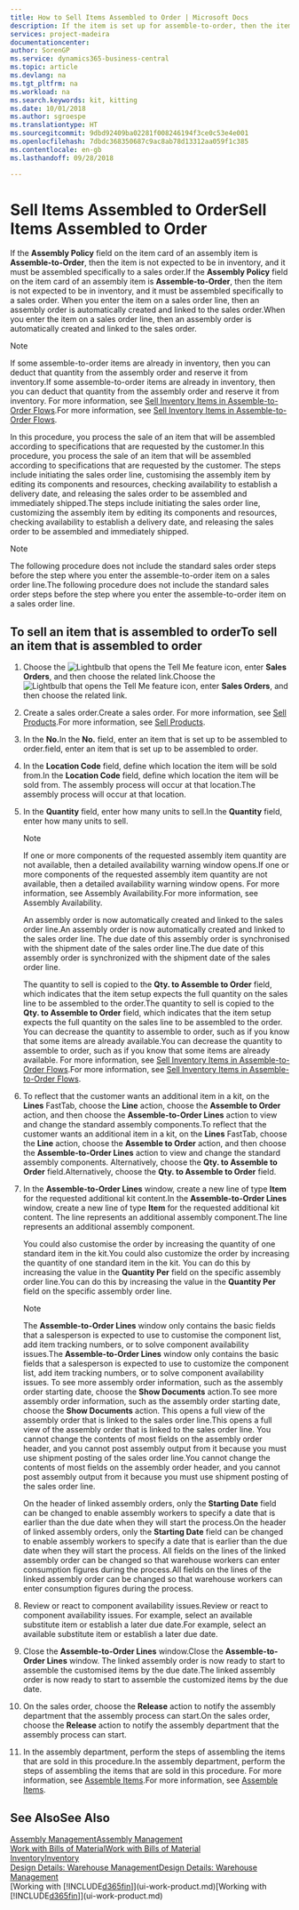 ```yaml
---
title: How to Sell Items Assembled to Order | Microsoft Docs
description: If the item is set up for assemble-to-order, then the item is not expected to be in inventory, and it must be assembled specifically to a sales order. When you enter the item on a sales order line, then an assembly order is automatically created and linked to the sales order.
services: project-madeira
documentationcenter: 
author: SorenGP
ms.service: dynamics365-business-central
ms.topic: article
ms.devlang: na
ms.tgt_pltfrm: na
ms.workload: na
ms.search.keywords: kit, kitting
ms.date: 10/01/2018
ms.author: sgroespe
ms.translationtype: HT
ms.sourcegitcommit: 9dbd92409ba02281f008246194f3ce0c53e4e001
ms.openlocfilehash: 7dbdc368350687c9ac8ab78d13312aa059f1c385
ms.contentlocale: en-gb
ms.lasthandoff: 09/28/2018

---
```

# <a name="sell-items-assembled-to-order"></a><span data-ttu-id="d98c3-104">Sell Items Assembled to Order</span><span class="sxs-lookup"><span data-stu-id="d98c3-104">Sell Items Assembled to Order</span></span>
<span data-ttu-id="d98c3-105">If the **Assembly Policy** field on the item card of an assembly item is **Assemble-to-Order**, then the item is not expected to be in inventory, and it must be assembled specifically to a sales order.</span><span class="sxs-lookup"><span data-stu-id="d98c3-105">If the **Assembly Policy** field on the item card of an assembly item is **Assemble-to-Order**, then the item is not expected to be in inventory, and it must be assembled specifically to a sales order.</span></span> <span data-ttu-id="d98c3-106">When you enter the item on a sales order line, then an assembly order is automatically created and linked to the sales order.</span><span class="sxs-lookup"><span data-stu-id="d98c3-106">When you enter the item on a sales order line, then an assembly order is automatically created and linked to the sales order.</span></span>  

> [!NOTE]  
>  <span data-ttu-id="d98c3-107">If some assemble-to-order items are already in inventory, then you can deduct that quantity from the assembly order and reserve it from inventory.</span><span class="sxs-lookup"><span data-stu-id="d98c3-107">If some assemble-to-order items are already in inventory, then you can deduct that quantity from the assembly order and reserve it from inventory.</span></span> <span data-ttu-id="d98c3-108">For more information, see [Sell Inventory Items in Assemble-to-Order Flows](assembly-how-to-sell-assemble-to-order-items-and-inventory-items-together.md).</span><span class="sxs-lookup"><span data-stu-id="d98c3-108">For more information, see [Sell Inventory Items in Assemble-to-Order Flows](assembly-how-to-sell-assemble-to-order-items-and-inventory-items-together.md).</span></span>  

<span data-ttu-id="d98c3-109">In this procedure, you process the sale of an item that will be assembled according to specifications that are requested by the customer.</span><span class="sxs-lookup"><span data-stu-id="d98c3-109">In this procedure, you process the sale of an item that will be assembled according to specifications that are requested by the customer.</span></span> <span data-ttu-id="d98c3-110">The steps include initiating the sales order line, customising the assembly item by editing its components and resources, checking availability to establish a delivery date, and releasing the sales order to be assembled and immediately shipped.</span><span class="sxs-lookup"><span data-stu-id="d98c3-110">The steps include initiating the sales order line, customizing the assembly item by editing its components and resources, checking availability to establish a delivery date, and releasing the sales order to be assembled and immediately shipped.</span></span>  

> [!NOTE]  
>  <span data-ttu-id="d98c3-111">The following procedure does not include the standard sales order steps before the step where you enter the assemble-to-order item on a sales order line.</span><span class="sxs-lookup"><span data-stu-id="d98c3-111">The following procedure does not include the standard sales order steps before the step where you enter the assemble-to-order item on a sales order line.</span></span>  

## <a name="to-sell-an-item-that-is-assembled-to-order"></a><span data-ttu-id="d98c3-112">To sell an item that is assembled to order</span><span class="sxs-lookup"><span data-stu-id="d98c3-112">To sell an item that is assembled to order</span></span>  
1.  <span data-ttu-id="d98c3-113">Choose the ![Lightbulb that opens the Tell Me feature](media/ui-search/search_small.png "Tell me what you want to do") icon, enter **Sales Orders**, and then choose the related link.</span><span class="sxs-lookup"><span data-stu-id="d98c3-113">Choose the ![Lightbulb that opens the Tell Me feature](media/ui-search/search_small.png "Tell me what you want to do") icon, enter **Sales Orders**, and then choose the related link.</span></span>  
2.  <span data-ttu-id="d98c3-114">Create a sales order.</span><span class="sxs-lookup"><span data-stu-id="d98c3-114">Create a sales order.</span></span> <span data-ttu-id="d98c3-115">For more information, see [Sell Products](sales-how-sell-products.md).</span><span class="sxs-lookup"><span data-stu-id="d98c3-115">For more information, see [Sell Products](sales-how-sell-products.md).</span></span>  
3.  <span data-ttu-id="d98c3-116">In the **No.**</span><span class="sxs-lookup"><span data-stu-id="d98c3-116">In the **No.**</span></span> <span data-ttu-id="d98c3-117">field, enter an item that is set up to be assembled to order.</span><span class="sxs-lookup"><span data-stu-id="d98c3-117">field, enter an item that is set up to be assembled to order.</span></span>  
4.  <span data-ttu-id="d98c3-118">In the **Location Code** field, define which location the item will be sold from.</span><span class="sxs-lookup"><span data-stu-id="d98c3-118">In the **Location Code** field, define which location the item will be sold from.</span></span> <span data-ttu-id="d98c3-119">The assembly process will occur at that location.</span><span class="sxs-lookup"><span data-stu-id="d98c3-119">The assembly process will occur at that location.</span></span>  
5.  <span data-ttu-id="d98c3-120">In the **Quantity** field, enter how many units to sell.</span><span class="sxs-lookup"><span data-stu-id="d98c3-120">In the **Quantity** field, enter how many units to sell.</span></span>  

    > [!NOTE]  
    >  <span data-ttu-id="d98c3-121">If one or more components of the requested assembly item quantity are not available, then a detailed availability warning window opens.</span><span class="sxs-lookup"><span data-stu-id="d98c3-121">If one or more components of the requested assembly item quantity are not available, then a detailed availability warning window opens.</span></span> <span data-ttu-id="d98c3-122">For more information, see Assembly Availability.</span><span class="sxs-lookup"><span data-stu-id="d98c3-122">For more information, see Assembly Availability.</span></span>  

    <span data-ttu-id="d98c3-123">An assembly order is now automatically created and linked to the sales order line.</span><span class="sxs-lookup"><span data-stu-id="d98c3-123">An assembly order is now automatically created and linked to the sales order line.</span></span> <span data-ttu-id="d98c3-124">The due date of this assembly order is synchronised with the shipment date of the sales order line.</span><span class="sxs-lookup"><span data-stu-id="d98c3-124">The due date of this assembly order is synchronized with the shipment date of the sales order line.</span></span>  

    <span data-ttu-id="d98c3-125">The quantity to sell is copied to the **Qty. to Assemble to Order** field, which indicates that the item setup expects the full quantity on the sales line to be assembled to the order.</span><span class="sxs-lookup"><span data-stu-id="d98c3-125">The quantity to sell is copied to the **Qty. to Assemble to Order** field, which indicates that the item setup expects the full quantity on the sales line to be assembled to the order.</span></span> <span data-ttu-id="d98c3-126">You can decrease the quantity to assemble to order, such as if you know that some items are already available.</span><span class="sxs-lookup"><span data-stu-id="d98c3-126">You can decrease the quantity to assemble to order, such as if you know that some items are already available.</span></span> <span data-ttu-id="d98c3-127">For more information, see [Sell Inventory Items in Assemble-to-Order Flows](assembly-how-to-sell-inventory-items-in-assemble-to-order-flows.md).</span><span class="sxs-lookup"><span data-stu-id="d98c3-127">For more information, see [Sell Inventory Items in Assemble-to-Order Flows](assembly-how-to-sell-inventory-items-in-assemble-to-order-flows.md).</span></span>  

6.  <span data-ttu-id="d98c3-128">To reflect that the customer wants an additional item in a kit, on the **Lines** FastTab, choose the **Line** action, choose the **Assemble to Order** action, and then choose the **Assemble-to-Order Lines** action to view and change the standard assembly components.</span><span class="sxs-lookup"><span data-stu-id="d98c3-128">To reflect that the customer wants an additional item in a kit, on the **Lines** FastTab, choose the **Line** action, choose the **Assemble to Order** action, and then choose the **Assemble-to-Order Lines** action to view and change the standard assembly components.</span></span> <span data-ttu-id="d98c3-129">Alternatively, choose the **Qty. to Assemble to Order** field.</span><span class="sxs-lookup"><span data-stu-id="d98c3-129">Alternatively, choose the **Qty. to Assemble to Order** field.</span></span>  
7.  <span data-ttu-id="d98c3-130">In the **Assemble-to-Order Lines** window, create a new line of type **Item** for the requested additional kit content.</span><span class="sxs-lookup"><span data-stu-id="d98c3-130">In the **Assemble-to-Order Lines** window, create a new line of type **Item** for the requested additional kit content.</span></span> <span data-ttu-id="d98c3-131">The line represents an additional assembly component.</span><span class="sxs-lookup"><span data-stu-id="d98c3-131">The line represents an additional assembly component.</span></span>  

    <span data-ttu-id="d98c3-132">You could also customise the order by increasing the quantity of one standard item in the kit.</span><span class="sxs-lookup"><span data-stu-id="d98c3-132">You could also customize the order by increasing the quantity of one standard item in the kit.</span></span> <span data-ttu-id="d98c3-133">You can do this by increasing the value in the **Quantity Per** field on the specific assembly order line.</span><span class="sxs-lookup"><span data-stu-id="d98c3-133">You can do this by increasing the value in the **Quantity Per** field on the specific assembly order line.</span></span>  

    > [!NOTE]  
    >  <span data-ttu-id="d98c3-134">The **Assemble-to-Order Lines** window only contains the basic fields that a salesperson is expected to use to customise the component list, add item tracking numbers, or to solve component availability issues.</span><span class="sxs-lookup"><span data-stu-id="d98c3-134">The **Assemble-to-Order Lines** window only contains the basic fields that a salesperson is expected to use to customize the component list, add item tracking numbers, or to solve component availability issues.</span></span> <span data-ttu-id="d98c3-135">To see more assembly order information, such as the assembly order starting date, choose the **Show Documents** action.</span><span class="sxs-lookup"><span data-stu-id="d98c3-135">To see more assembly order information, such as the assembly order starting date, choose the **Show Documents** action.</span></span> <span data-ttu-id="d98c3-136">This opens a full view of the assembly order that is linked to the sales order line.</span><span class="sxs-lookup"><span data-stu-id="d98c3-136">This opens a full view of the assembly order that is linked to the sales order line.</span></span> <span data-ttu-id="d98c3-137">You cannot change the contents of most fields on the assembly order header, and you cannot post assembly output from it because you must use shipment posting of the sales order line.</span><span class="sxs-lookup"><span data-stu-id="d98c3-137">You cannot change the contents of most fields on the assembly order header, and you cannot post assembly output from it because you must use shipment posting of the sales order line.</span></span>  
    >   
    >  <span data-ttu-id="d98c3-138">On the header of linked assembly orders, only the **Starting Date** field can be changed to enable assembly workers to specify a date that is earlier than the due date when they will start the process.</span><span class="sxs-lookup"><span data-stu-id="d98c3-138">On the header of linked assembly orders, only the **Starting Date** field can be changed to enable assembly workers to specify a date that is earlier than the due date when they will start the process.</span></span> <span data-ttu-id="d98c3-139">All fields on the lines of the linked assembly order can be changed so that warehouse workers can enter consumption figures during the process.</span><span class="sxs-lookup"><span data-stu-id="d98c3-139">All fields on the lines of the linked assembly order can be changed so that warehouse workers can enter consumption figures during the process.</span></span>  

8.  <span data-ttu-id="d98c3-140">Review or react to component availability issues.</span><span class="sxs-lookup"><span data-stu-id="d98c3-140">Review or react to component availability issues.</span></span> <span data-ttu-id="d98c3-141">For example, select an available substitute item or establish a later due date.</span><span class="sxs-lookup"><span data-stu-id="d98c3-141">For example, select an available substitute item or establish a later due date.</span></span>  
9. <span data-ttu-id="d98c3-142">Close the **Assemble-to-Order Lines** window.</span><span class="sxs-lookup"><span data-stu-id="d98c3-142">Close the **Assemble-to-Order Lines** window.</span></span> <span data-ttu-id="d98c3-143">The linked assembly order is now ready to start to assemble the customised items by the due date.</span><span class="sxs-lookup"><span data-stu-id="d98c3-143">The linked assembly order is now ready to start to assemble the customized items by the due date.</span></span>  
10. <span data-ttu-id="d98c3-144">On the sales order, choose the **Release** action to notify the assembly department that the assembly process can start.</span><span class="sxs-lookup"><span data-stu-id="d98c3-144">On the sales order, choose the **Release** action to notify the assembly department that the assembly process can start.</span></span>  
11. <span data-ttu-id="d98c3-145">In the assembly department, perform the steps of assembling the items that are sold in this procedure.</span><span class="sxs-lookup"><span data-stu-id="d98c3-145">In the assembly department, perform the steps of assembling the items that are sold in this procedure.</span></span> <span data-ttu-id="d98c3-146">For more information, see [Assemble Items](assembly-how-to-assemble-items.md).</span><span class="sxs-lookup"><span data-stu-id="d98c3-146">For more information, see [Assemble Items](assembly-how-to-assemble-items.md).</span></span>  

## <a name="see-also"></a><span data-ttu-id="d98c3-147">See Also</span><span class="sxs-lookup"><span data-stu-id="d98c3-147">See Also</span></span>  
[<span data-ttu-id="d98c3-148">Assembly Management</span><span class="sxs-lookup"><span data-stu-id="d98c3-148">Assembly Management</span></span>](assembly-assemble-items.md)  
[<span data-ttu-id="d98c3-149">Work with Bills of Material</span><span class="sxs-lookup"><span data-stu-id="d98c3-149">Work with Bills of Material</span></span>](inventory-how-work-BOMs.md)  
[<span data-ttu-id="d98c3-150">Inventory</span><span class="sxs-lookup"><span data-stu-id="d98c3-150">Inventory</span></span>](inventory-manage-inventory.md)  
[<span data-ttu-id="d98c3-151">Design Details: Warehouse Management</span><span class="sxs-lookup"><span data-stu-id="d98c3-151">Design Details: Warehouse Management</span></span>](design-details-warehouse-management.md)  
<span data-ttu-id="d98c3-152">[Working with [!INCLUDE[d365fin](includes/d365fin_md.md)]](ui-work-product.md)</span><span class="sxs-lookup"><span data-stu-id="d98c3-152">[Working with [!INCLUDE[d365fin](includes/d365fin_md.md)]](ui-work-product.md)</span></span>

